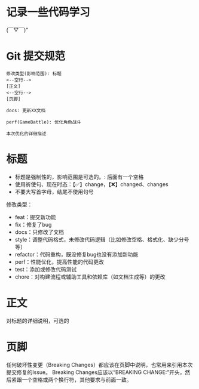 # 记录一些代码学习
(￣▽￣)"

# Git 提交规范
```
修改类型(影响范围): 标题
<--空行-->
[正文]
<--空行-->
[页脚]
```
```
docs: 更新XX文档
```
```
perf(GameBattle): 优化角色战斗

本次优化的详细描述

```

# 标题
- 标题是强制性的，影响范围是可选的。: 后面有一个空格
- 使用祈使句、现在时态：【✅】change，【❌】changed、changes
- 不要大写首字母，结尾不使用句号

修改类型：
- feat：提交新功能
- fix：修复了bug
- docs：只修改了文档
- style：调整代码格式，未修改代码逻辑（比如修改空格、格式化、缺少分号等）
- refactor：代码重构，既没修复bug也没有添加新功能
- perf：性能优化，提高性能的代码更改
- test：添加或修改代码测试
- chore：对构建流程或辅助工具和依赖库（如文档生成等）的更改

# 正文
对标题的详细说明，可选的

# 页脚
任何破坏性变更（Breaking Changes）都应该在页脚中说明，也常用来引用本次提交修复的Issue。
Breaking Changes应该以“BREAKING CHANGE:”开头，然后紧跟一个空格或两个换行符，其他要求与前面一致。
